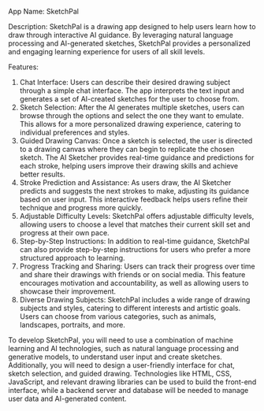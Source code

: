 App Name: SketchPal

Description: SketchPal is a drawing app designed to help users learn how to draw through interactive AI guidance. By leveraging natural language processing and AI-generated sketches, SketchPal provides a personalized and engaging learning experience for users of all skill levels.

Features:

1. Chat Interface: Users can describe their desired drawing subject through a simple chat interface. The app interprets the text input and generates a set of AI-created sketches for the user to choose from.
2. Sketch Selection: After the AI generates multiple sketches, users can browse through the options and select the one they want to emulate. This allows for a more personalized drawing experience, catering to individual preferences and styles.
3. Guided Drawing Canvas: Once a sketch is selected, the user is directed to a drawing canvas where they can begin to replicate the chosen sketch. The AI Sketcher provides real-time guidance and predictions for each stroke, helping users improve their drawing skills and achieve better results.
4. Stroke Prediction and Assistance: As users draw, the AI Sketcher predicts and suggests the next strokes to make, adjusting its guidance based on user input. This interactive feedback helps users refine their technique and progress more quickly.
5. Adjustable Difficulty Levels: SketchPal offers adjustable difficulty levels, allowing users to choose a level that matches their current skill set and progress at their own pace.
6. Step-by-Step Instructions: In addition to real-time guidance, SketchPal can also provide step-by-step instructions for users who prefer a more structured approach to learning.
7. Progress Tracking and Sharing: Users can track their progress over time and share their drawings with friends or on social media. This feature encourages motivation and accountability, as well as allowing users to showcase their improvement.
8. Diverse Drawing Subjects: SketchPal includes a wide range of drawing subjects and styles, catering to different interests and artistic goals. Users can choose from various categories, such as animals, landscapes, portraits, and more.

To develop SketchPal, you will need to use a combination of machine learning and AI technologies, such as natural language processing and generative models, to understand user input and create sketches. Additionally, you will need to design a user-friendly interface for chat, sketch selection, and guided drawing. Technologies like HTML, CSS, JavaScript, and relevant drawing libraries can be used to build the front-end interface, while a backend server and database will be needed to manage user data and AI-generated content.